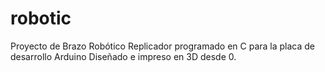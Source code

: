 # robotic
Proyecto de Brazo Robótico Replicador programado en C para la placa de desarrollo Arduino
Diseñado e impreso en 3D desde 0.

